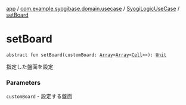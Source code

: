 [app](../../index.md) / [com.example.syogibase.domain.usecase](../index.md) / [SyogiLogicUseCase](index.md) / [setBoard](./set-board.md)

# setBoard

`abstract fun setBoard(customBoard: `[`Array`](https://kotlinlang.org/api/latest/jvm/stdlib/kotlin/-array/index.html)`<`[`Array`](https://kotlinlang.org/api/latest/jvm/stdlib/kotlin/-array/index.html)`<`[`Cell`](../../com.example.syogibase.domain.model/-cell/index.md)`>>): `[`Unit`](https://kotlinlang.org/api/latest/jvm/stdlib/kotlin/-unit/index.html)

指定した盤面を設定

### Parameters

`customBoard` - 設定する盤面